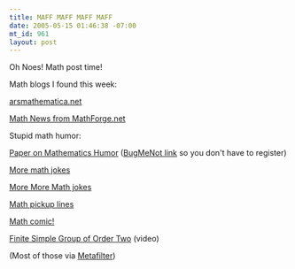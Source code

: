 ```yaml
--- 
title: MAFF MAFF MAFF MAFF
date: 2005-05-15 01:46:38 -07:00
mt_id: 961
layout: post
---
```

Oh Noes! Math post time!

Math blogs I found this week:

[arsmathematica.net][1]

[Math News from MathForge.net][2]

Stupid math humor:

[Paper on Mathematics Humor][3] ([BugMeNot link][4] so you don't have to register)

[More math jokes][5]

[More More Math jokes][6]

[Math pickup lines][7]

[Math comic!][8]

[Finite Simple Group of Order Two][9] (video)

(Most of those via [Metafilter][10])

   [1]: http://www.arsmathematica.net
   [2]: http://www.mathforge.net
   [3]: http://www.ams.org/notices/200501/fea-dundes.pdf
   [4]: http://www.bugmenot.com/view.php?url=www.ams.org
   [5]: http://mathworld.wolfram.com/topics/MathematicalHumor.html
   [6]: http://www.math.ualberta.ca/~runde/jokes.html
   [7]: http://home.uchicago.edu/~jswaters/math.html
   [8]: http://www.qwantz.com/index.pl?comic=359
   [9]: http://www.math.northwestern.edu/~matt/kleinfour/media/finite.wmv
   [10]: http://www.metafilter.com

